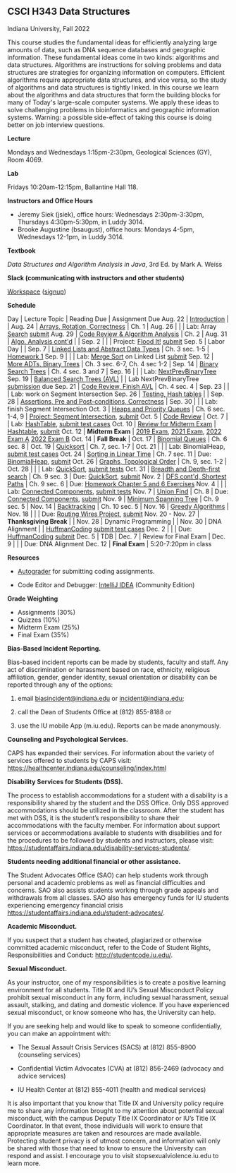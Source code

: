 ## CSCI H343 Data Structures

Indiana University, Fall 2022


This course studies the fundamental ideas for efficiently analyzing
large amounts of data, such as DNA sequence databases and geographic
information. These fundamental ideas come in two kinds: algorithms and
data structures. Algorithms are instructions for solving problems and
data structures are strategies for organizing information on
computers. Efficient algorithms require appropriate data structures,
and vice versa, so the study of algorithms and data structures is
tightly linked. In this course we learn about the algorithms and data
structures that form the building blocks for many of Today's
large-scale computer systems. We apply these ideas to solve
challenging problems in bioinformatics and geographic information
systems. Warning: a possible side-effect of taking this course is
doing better on job interview questions.

**Lecture** 

Mondays and Wednesdays 1:15pm-2:30pm, Geological Sciences (GY), Room 4069.

**Lab** 

Fridays 10:20am-12:15pm, Ballantine Hall 118.

**Instructors and Office Hours**

* Jeremy Siek (jsiek), office hours: Wednesdays 2:30pm-3:30pm, Thursdays 4:30pm-5:30pm, in Luddy 3014.
* Brooke Augustine (bsaugust), office hours: Mondays 4-5pm, Wednesdays 12-1pm, in Luddy 3014.

**Textbook**

*Data Structures and Algorithm Analysis in Java*, 3rd Ed. by Mark A. Weiss

**Slack (communicating with instructors and other students)**

[Workspace](https://h343datastruc-h256084.slack.com)
 ([signup](https://join.slack.com/t/h343datastruc-h256084/shared_invite/zt-1e7jf70gm-~sf6Fcc~0waqxHsdF1qSCg))

**Schedule**

Day     | Lecture Topic         | Reading Due    | Assignment Due
Aug. 22 | [Introduction](./lectures/Aug-22.md) |   |
Aug. 24 | [Arrays, Rotation, Correctness](./lectures/Aug-24.md) | Ch. 1 | 
Aug. 26 |                       |                | Lab: Array [Search](./Search/README.md) [submit](https://autograder.luddy.indiana.edu/web/project/461)
Aug. 29 | [Code Review & Algorithm Analysis](./lectures/Aug-29.md) | Ch. 2 |
Aug. 31  | [Algo. Analysis cont'd](./lectures/Aug-31.md) |    |
Sep. 2  |                       |                | Project: [Flood It!](./FloodIt/README.md) [submit](https://autograder.luddy.indiana.edu/web/project/456)
Sep. 5  | Labor Day             |                |
Sep. 7  | [Linked Lists and Abstract Data Types](./lectures/Sep-7.md) | Ch. 3 sec. 1-5 | [Homework 1](./HW1.md)
Sep. 9  |              |                | Lab: [Merge Sort](./MergeSortList/README.md) on Linked List [submit](https://autograder.luddy.indiana.edu/web/project/509)
Sep. 12 | [More ADTs, Binary Trees](./lectures/Sep-12.md) | Ch. 3 sec. 6-7, Ch. 4 sec 1-2 | 
Sep. 14 | [Binary Search Trees](./lectures/Sep-14.md) | Ch. 4 sec. 3 and 7 |
Sep. 16 | | | Lab: [NextPrevBinaryTree](./NextPrevBinaryTree/README.md)
Sep. 19 | [Balanced Search Trees (AVL)](./lectures/Sep-19.md) | | Lab NextPrevBinaryTree [submission](https://autograder.luddy.indiana.edu/web/project/458) due
Sep. 21 | [Code Review, Finish AVL](./lectures/Sep-21.md) | Ch. 4 sec. 4 | 
Sep. 23 | | | Lab: work on Segment Intersection
Sep. 26 | [Testing, Hash tables](./lectures/Sep-26.md) | | 
Sep. 28 | [Assertions, Pre and Post-conditions, Correctness](./lectures/Sep-28.md) | 
Sep. 30 | | | Lab: finish Segment Intersection
Oct. 3  | [Heaps and Priority Queues](./lectures/Oct-3.md) | Ch. 6 sec. 1-4, 9 | [Project: Segment Intersection](./SegmentIntersection/README.md), [submit](https://autograder.luddy.indiana.edu/web/project/465)
Oct. 5  | [Code Review](./lectures/Oct-5.md) |
Oct. 7  |  | Lab: [HashTable](./HashTable/README.md), [submit test cases](https://autograder.luddy.indiana.edu/web/project/519) 
Oct. 10 | [Review for Midterm Exam](./lectures/Oct-10.md) | [Hashtable](./HashTable/README.md), [submit](https://autograder.luddy.indiana.edu/web/project/443)
Oct. 12 | **Midterm Exam**        | [2019 Exam](./midterm-2019.pdf), [2021 Exam](./midterm-2021.pdf), [2022 Exam A](./midterm-2022-a.pdf) [2022 Exam B](./midterm-2022-b.pdf)
Oct. 14 | **Fall Break**          | 
Oct. 17 | [Binomial Queues](./lectures/Oct-17.md) | Ch. 6 sec. 8 |
Oct. 19 | [Quicksort](./lectures/Oct-19.md)   | Ch. 7, sec. 1-7 | 
Oct. 21 |             | | Lab: BinomialHeap, [submit test cases](https://autograder.luddy.indiana.edu/web/project/526)
Oct. 24 | [Sorting in Linear Time](./lectures/Oct-24.md)  | Ch. 7 sec. 11 | Due: [BinomialHeap](./BinomialHeap/README.md), [submit](https://autograder.luddy.indiana.edu/web/project/466)
Oct. 26 | [Graphs, Topological Order](./lectures/Oct-26.md) | Ch. 9, sec. 1-2 | 
Oct. 28 |  | | Lab: [QuickSort](./QuickSort/README.md), [submit tests](https://autograder.luddy.indiana.edu/web/project/527)
Oct. 31 | [Breadth and Depth-first search](./lectures/Oct-31.md) | Ch. 9 sec. 3 | Due: [QuickSort](./QuickSort/README.md), [submit](https://autograder.luddy.indiana.edu/web/project/464)
Nov. 2  | [DFS cont'd, Shortest Paths](./lectures/Nov-2.md) | Ch. 9 sec. 6 | Due: [Homework Chapter 5 and 6 Exercises](./HW-Ch5-6.md)
Nov. 4  | |  | Lab: [Connected Components](./ConnectedComponents/README.md), [submit tests](https://autograder.luddy.indiana.edu/web/project/532)
Nov. 7  | [Union Find](./lectures/Nov-7.md) | Ch. 8 | Due: [Connected Components](./ConnectedComponents/README.md), [submit](https://autograder.luddy.indiana.edu/web/project/467)
Nov. 9 | [Minimum Spanning Tree](./lectures/Nov-9.md) | Ch. 9 sec. 5 | 
Nov. 14 | [Backtracking](./lectures/Nov-14.md)        | Ch. 10 sec. 5 | 
Nov. 16 | [Greedy Algorithms](./lectures/Nov-16.md) | 
Nov. 18 | | | Due: [Routing Wires Project](./RoutingWires/README.md), [submit](https://autograder.luddy.indiana.edu/web/project/469)
Nov. 20 - Nov. 27 | **Thanksgiving Break** | |
Nov. 28 | Dynamic Programming | | 
Nov. 30 | DNA Alignment | | [HuffmanCoding](https://iu.instructure.com/courses/2081904/assignments/14231139) [submit test cases](https://autograder.luddy.indiana.edu/web/project/536)
Dec. 2  |  | | Due: [HuffmanCoding](https://iu.instructure.com/courses/2081904/assignments/14231139) [submit](https://autograder.luddy.indiana.edu/web/project/468)
Dec. 5  | TDB |
Dec. 7  | Review for Final Exam | 
Dec. 9  | | | Due: DNA Alignment
Dec. 12 | **Final Exam** | 5:20-7:20pm in class

**Resources**

* [Autograder](https://autograder.luddy.indiana.edu/web/course/39) for
  submitting coding assignments.

* Code Editor and Debugger: 
  [IntelliJ IDEA](https://www.jetbrains.com/idea/download) (Community Edition)

**Grade Weighting**

* Assignments (30%)
* Quizzes (10%)
* Midterm Exam (25%)
* Final Exam (35%)


**Bias-Based Incident Reporting.**

Bias-based incident reports can be made by students, faculty and
staff. Any act of discrimination or harassment based on race,
ethnicity, religious affiliation, gender, gender identity, sexual
orientation or disability can be reported through any of the options:

1) email biasincident@indiana.edu or incident@indiana.edu;

2) call the Dean of Students Office at (812) 855-8188 or

3) use the IU mobile App (m.iu.edu). Reports can be made anonymously.

**Counseling and Psychological Services.**

CAPS has expanded their services. For information about the variety of
services offered to students by CAPS visit:
https://healthcenter.indiana.edu/counseling/index.html

**Disability Services for Students (DSS).**

The process to establish accommodations for a student with a
disability is a responsibility shared by the student and the DSS
Office. Only DSS approved accommodations should be utilized in the
classroom. After the student has met with DSS, it is the student’s
responsibility to share their accommodations with the faculty
member. For information about support services or accommodations
available to students with disabilities and for the procedures to be
followed by students and instructors, please visit:
https://studentaffairs.indiana.edu/disability-services-students/.

**Students needing additional financial or other assistance.**

The Student Advocates Office (SAO) can help students work through
personal and academic problems as well as financial difficulties and
concerns. SAO also assists students working through grade appeals and
withdrawals from all classes. SAO also has emergency funds for IU
students experiencing emergency financial crisis
https://studentaffairs.indiana.edu/student-advocates/.

**Academic Misconduct.**

If you suspect that a student has cheated, plagiarized or otherwise committed academic misconduct, refer to the Code of Student Rights, Responsibilities and Conduct:
http://studentcode.iu.edu/.

**Sexual Misconduct.**

As your instructor, one of my responsibilities is to create a positive
learning environment for all students. Title IX and IU’s Sexual
Misconduct Policy prohibit sexual misconduct in any form, including
sexual harassment, sexual assault, stalking, and dating and domestic
violence. If you have experienced sexual misconduct, or know someone
who has, the University can help.

If you are seeking help and would like to speak to someone
confidentially, you can make an appointment with:

* The Sexual Assault Crisis Services (SACS) at (812) 855-8900
  (counseling services)

* Confidential Victim Advocates (CVA) at (812) 856-2469 (advocacy and
  advice services)

* IU Health Center at (812) 855-4011 (health and medical services)

It is also important that you know that Title IX and University policy
require me to share any information brought to my attention about
potential sexual misconduct, with the campus Deputy Title IX
Coordinator or IU’s Title IX Coordinator. In that event, those
individuals will work to ensure that appropriate measures are taken
and resources are made available. Protecting student privacy is of
utmost concern, and information will only be shared with those that
need to know to ensure the University can respond and assist.  I
encourage you to visit
stopsexualviolence.iu.edu to learn more.
